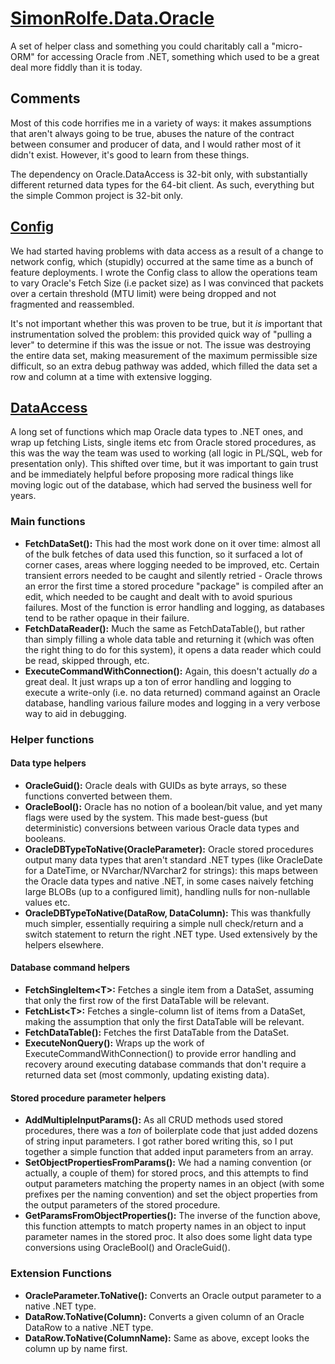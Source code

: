 # [SimonRolfe.Data.Oracle](src/SimonRolfe.Data.Oracle)

A set of helper class and something you could charitably call a "micro-ORM" for accessing Oracle from .NET, something which used to be a great deal more fiddly than it is today.

## Comments

Most of this code horrifies me in a variety of ways: it makes assumptions that aren't always going to be true, abuses the nature of the contract between consumer and producer of data, and I would rather most of it didn't exist.
However, it's good to learn from these things.

The dependency on Oracle.DataAccess is 32-bit only, with substantially different returned data types for the 64-bit client. As such, everything but the simple Common project is 32-bit only.

## [Config](src/SimonRolfe.Data.Oracle/Config.cs)

We had started having problems with data access as a result of a change to network config, which (stupidly) occurred at the same time as a bunch of feature deployments. I wrote the Config class to allow the operations team to vary Oracle's Fetch Size (i.e packet size) as I was convinced that packets over a certain threshold (MTU limit) were being dropped and not fragmented and reassembled. 

It's not important whether this was proven to be true, but it *is* important that instrumentation solved the problem: this provided quick way of "pulling a lever" to determine if this was the issue or not. The issue was destroying the entire data set, making measurement of the maximum permissible size difficult, so an extra debug pathway was added, which filled the data set a row and column at a time with extensive logging.

## [DataAccess](src/SimonRolfe.Data.Oracle/DataAccess.cs)

A long set of functions which map Oracle data types to .NET ones, and wrap up fetching Lists, single items etc from Oracle stored procedures, as this was the way the team was used to working (all logic in PL/SQL, web for presentation only). This shifted over time, but it was important to gain trust and be immediately helpful before proposing more radical things like moving logic out of the database, which had served the business well for years.

### Main functions

- **FetchDataSet():** This had the most work done on it over time: almost all of the bulk fetches of data used this function, so it surfaced a lot of corner cases, areas where logging needed to be improved, etc. Certain transient errors needed to be caught and silently retried - Oracle throws an error the first time a stored procedure "package" is compiled after an edit, which needed to be caught and dealt with to avoid spurious failures. Most of the function is error handling and logging, as databases tend to be rather opaque in their failure.
- **FetchDataReader():** Much the same as FetchDataTable(), but rather than simply filling a whole data table and returning it (which was often the right thing to do for this system), it opens a data reader which could be read, skipped through, etc.
- **ExecuteCommandWithConnection():** Again, this doesn't actually *do* a great deal. It just wraps up a ton of error handling and logging to execute a write-only (i.e. no data returned) command against an Oracle database, handling various failure modes and logging in a very verbose way to aid in debugging.

### Helper functions

#### Data type helpers

- **OracleGuid():** Oracle deals with GUIDs as byte arrays, so these functions converted between them.
- **OracleBool():** Oracle has no notion of a boolean/bit value, and yet many flags were used by the system. This made best-guess (but deterministic) conversions between various Oracle data types and booleans.
- **OracleDBTypeToNative(OracleParameter):** Oracle stored procedures output many data types that aren't standard .NET types (like OracleDate for a DateTime, or NVarchar/NVarchar2 for strings): this maps between the Oracle data types and native .NET, in some cases naively fetching large BLOBs (up to a configured limit), handling nulls for non-nullable values etc.
- **OracleDBTypeToNative(DataRow, DataColumn):** This was thankfully much simpler, essentially requiring a simple null check/return and a switch statement to return the right .NET type. Used extensively by the helpers elsewhere.

#### Database command helpers

- **FetchSingleItem&lt;T&gt;:** Fetches a single item from a DataSet, assuming that only the first row of the first DataTable will be relevant.
- **FetchList&lt;T&gt;:** Fetches a single-column list of items from a DataSet, making the assumption that only the first DataTable will be relevant.
- **FetchDataTable():** Fetches the first DataTable from the DataSet.
- **ExecuteNonQuery():** Wraps up the work of ExecuteCommandWithConnection() to provide error handling and recovery around executing database commands that don't require a returned data set (most commonly, updating existing data).

#### Stored procedure parameter helpers

- **AddMultipleInputParams():** As all CRUD methods used stored procedures, there was a *ton* of boilerplate code that just added dozens of string input parameters. I got rather bored writing this, so I put together a simple function that added input parameters from an array.
- **SetObjectPropertiesFromParams():** We had a naming convention (or actually, a couple of them) for stored procs, and this attempts to find output parameters matching the property names in an object (with some prefixes per the naming convention) and set the object properties from the output parameters of the stored procedure.
- **GetParamsFromObjectProperties():** The inverse of the function above, this function attempts to match property names in an object to input parameter names in the stored proc. It also does some light data type conversions using OracleBool() and OracleGuid().

### Extension Functions

- **OracleParameter.ToNative():** Converts an Oracle output parameter to a native .NET type.
- **DataRow.ToNative(Column):** Converts a given column of an Oracle DataRow to a native .NET type.
- **DataRow.ToNative(ColumnName):** Same as above, except looks the column up by name first.